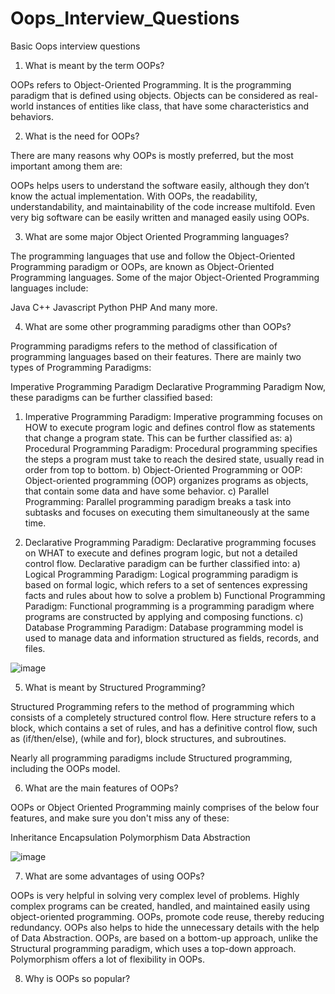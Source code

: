 # Oops_Interview_Questions
Basic Oops interview questions

1. What is meant by the term OOPs?

OOPs refers to Object-Oriented Programming. It is the programming paradigm that is defined using objects. Objects can be considered as real-world instances of entities like class, that have some characteristics and behaviors.

2. What is the need for OOPs?

There are many reasons why OOPs is mostly preferred, but the most important among them are: 

OOPs helps users to understand the software easily, although they don’t know the actual implementation.
With OOPs, the readability, understandability, and maintainability of the code increase multifold.
Even very big software can be easily written and managed easily using OOPs.

3. What are some major Object Oriented Programming languages?

The programming languages that use and follow the Object-Oriented Programming paradigm or OOPs, are known as Object-Oriented Programming languages. Some of the major Object-Oriented Programming languages include:

Java
C++
Javascript
Python
PHP
And many more.

4. What are some other programming paradigms other than OOPs?

Programming paradigms refers to the method of classification of programming languages based on their features. There are mainly two types of Programming Paradigms:

Imperative Programming Paradigm
Declarative Programming Paradigm
Now, these paradigms can be further classified based:

1. Imperative Programming Paradigm: Imperative programming focuses on HOW to execute program logic and defines control flow as statements that change a program state. This can be further classified as:
a) Procedural Programming Paradigm: Procedural programming specifies the steps a program must take to reach the desired state, usually read in order from top to bottom.
b) Object-Oriented Programming or OOP: Object-oriented programming (OOP) organizes programs as objects, that contain some data and have some behavior.
c) Parallel Programming: Parallel programming paradigm breaks a task into subtasks and focuses on executing them simultaneously at the same time.

2. Declarative Programming Paradigm: Declarative programming focuses on WHAT to execute and defines program logic, but not a detailed control flow. Declarative paradigm can be further classified into:
a) Logical Programming Paradigm: Logical programming paradigm is based on formal logic, which refers to a set of sentences expressing facts and rules about how to solve a problem
b) Functional Programming Paradigm: Functional programming is a programming paradigm where programs are constructed by applying and composing functions.
c) Database Programming Paradigm: Database programming model is used to manage data and information structured as fields, records, and files.

![image](https://user-images.githubusercontent.com/81725794/181589877-0274fd0b-d286-45e3-b31b-e4effbe23067.png)

5. What is meant by Structured Programming?

Structured Programming refers to the method of programming which consists of a completely structured control flow. Here structure refers to a block, which contains a set of rules, and has a definitive control flow, such as (if/then/else), (while and for), block structures, and subroutines.

Nearly all programming paradigms include Structured programming, including the OOPs model.

6. What are the main features of OOPs?

OOPs or Object Oriented Programming mainly comprises of the below four features, and make sure you don't miss any of these:

Inheritance
Encapsulation
Polymorphism
Data Abstraction

![image](https://user-images.githubusercontent.com/81725794/181589989-3d7140aa-572f-4361-9458-9ec1f033e6f0.png)


7. What are some advantages of using OOPs?

OOPs is very helpful in solving very complex level of problems.
Highly complex programs can be created, handled, and maintained easily using object-oriented programming.
OOPs, promote code reuse, thereby reducing redundancy.
OOPs also helps to hide the unnecessary details with the help of Data Abstraction.
OOPs, are based on a bottom-up approach, unlike the Structural programming paradigm, which uses a top-down approach.
Polymorphism offers a lot of flexibility in OOPs.

8. Why is OOPs so popular?
